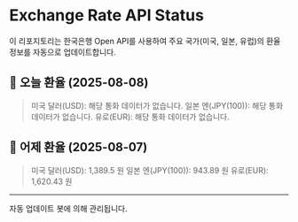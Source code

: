 
# Exchange Rate API Status

이 리포지토리는 한국은행 Open API를 사용하여 주요 국가(미국, 일본, 유럽)의 환율 정보를 자동으로 업데이트합니다.

## 📅 오늘 환율 (2025-08-08)
> 미국 달러(USD): 해당 통화 데이터가 없습니다.
> 일본 엔(JPY(100)): 해당 통화 데이터가 없습니다.
> 유로(EUR): 해당 통화 데이터가 없습니다.

## 📅 어제 환율 (2025-08-07)
> 미국 달러(USD): 1,389.5 원
> 일본 엔(JPY(100)): 943.89 원
> 유로(EUR): 1,620.43 원

---
자동 업데이트 봇에 의해 관리됩니다.
